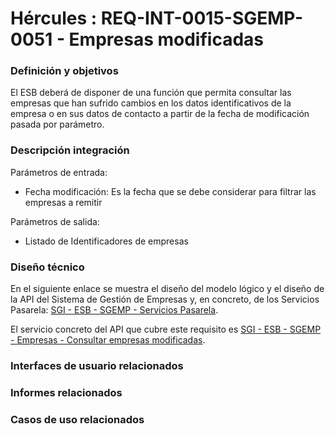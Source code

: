# Hércules : REQ\-INT\-0015\-SGEMP\-0051 \- Empresas modificadas







### Definición y objetivos

El ESB deberá de disponer de una función que permita consultar las empresas que han sufrido cambios en los datos identificativos de la empresa o en sus datos de contacto a partir de la fecha de modificación pasada por parámetro.  


  








### Descripción integración

Parámetros de entrada:

* Fecha modificación: Es la fecha que se debe considerar para filtrar las empresas a remitir

Parámetros de salida:

* Listado de Identificadores de empresas

### Diseño técnico

En el siguiente enlace se muestra el diseño del modelo lógico y el diseño de la API del Sistema de Gestión de Empresas y, en concreto, de los Servicios Pasarela: [SGI \- ESB \- SGEMP \- Servicios Pasarela](/hercules/sgi-sistema-de-gestion-de-investigacion/diseno/componentes/sgi-esb/sgi-esb-sgemp/sgi-esb-sgemp-servicios-pasarela/index.md "/hercules/sgi-sistema-de-gestion-de-investigacion/diseno/componentes/sgi-esb/sgi-esb-sgemp/sgi-esb-sgemp-servicios-pasarela/index.md").

El servicio concreto del API que cubre este requisito es [SGI \- ESB \- SGEMP \- Empresas \- Consultar empresas modificadas](/hercules/sgi-sistema-de-gestion-de-investigacion/diseno/componentes/sgi-esb/sgi-esb-sgemp/sgi-esb-sgemp-servicios-pasarela/sgi-esb-sgemp-empresas-consultar-empresas-modificadas.md "/hercules/sgi-sistema-de-gestion-de-investigacion/diseno/componentes/sgi-esb/sgi-esb-sgemp/sgi-esb-sgemp-servicios-pasarela/sgi-esb-sgemp-empresas-consultar-empresas-modificadas.md").

  








### Interfaces de usuario relacionados







### Informes relacionados







### Casos de uso relacionados









